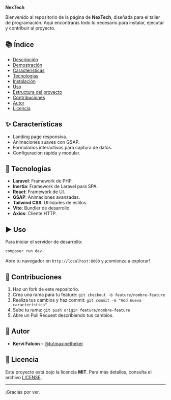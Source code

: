 **NexTech**

Bienvenido al repositorio de la página de **NexTech**, diseñada para el taller de programación. Aquí encontrarás todo lo necesario para instalar, ejecutar y contribuir al proyecto.

## 📚 Índice

* [Descripción](#descripción)
* [Demostración](#demostración)
* [Características](#características)
* [Tecnologías](#tecnologías)
* [Instalación](#instalación)
* [Uso](#uso)
* [Estructura del proyecto](#estructura-del-proyecto)
* [Contribuciones](#contribuciones)
* [Autor](#autor)
* [Licencia](#licencia)


## ✨ Características

* Landing page responsiva.
* Animaciones suaves con GSAP.
* Formularios interactivos para captura de datos.
* Configuración rápida y modular.

## 🚀 Tecnologías

* **Laravel**: Framework de PHP.
* **Inertia**: Framework de Laravel para SPA.
* **React**: Framework de UI.
* **GSAP**: Animaciones avanzadas.
* **Tailwind CSS**: Utilidades de estilos.
* **Vite**: Bundler de desarrollo.
* **Axios**: Cliente HTTP.


## ▶️ Uso

Para iniciar el servidor de desarrollo:

```bash
composer run dev
```

Abre tu navegador en `http://localhost:8000` y ¡comienza a explorar!


## 🤝 Contribuciones

1. Haz un fork de este repositorio.
2. Crea una rama para tu feature: `git checkout -b feature/nombre-feature`
3. Realiza tus cambios y haz commit: `git commit -m "Add nueva característica"`
4. Sube tu rama: `git push origin feature/nombre-feature`
5. Abre un Pull Request describiendo tus cambios.

## 👤 Autor

* **Kervi Falcón** – [@tu\maxinetheker](https://github.com/maxinetheker)

## 📝 Licencia

Este proyecto está bajo la licencia **MIT**. Para más detalles, consulta el archivo [LICENSE](LICENSE).

---

¡Gracias por ver.
